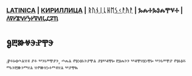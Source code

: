 ### [LATINICA](../Latn/Obucheniye.md) | [КИРИЛЛИЦА](../Cyrl/Обучение.md) | [ᚱᚢᚾᛁᚳᚺᛖᛊᚲᚨᚤᚨ](../Runr/ᛟᛒᚢᚳᚺᛖᚾᛁᚤᛖ.md) | ⰃⰎⰀⰃⰑⰎⰉⰜⰀ | [𐍓𐍠𐍔𐍮𐍝𐍔𐍟𐍔𐍠𐍜𐍡𐍚𐍐𐍴](../Perm/𐍞𐍑𐍣𐍤𐍔𐍝𐍙𐍔.md)

#  Ⱁⰱⱆⱍⰵⱀⰹⰵ

Ⱀⰰⱈⱁⰴⱑⱄⱐ ⱀⰰ ⰲⰵⱃⱎⰹⱀⰵ, ⰴⰾⱑ ⱂⱁⰽⱁⱃⰵⱀⰹⱑ ⱀⱁⰲⱏⰹⱈ ⰱⱁⰾⰵⰵ ⰲⱏⰹⱄⱁⰽⰹⱈ ⰲⰵⱃⱎⰹⱀ ⱂⱁⱃⱁⰻ ⱅⱃⰵⰱⱆⰵⱅⱄⱑ ⱄⱂⱆⱄⰽⰰⱅⱐⱄⱑ ⰲⱀⰹⰸ
